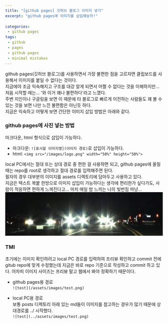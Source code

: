 ```yaml
---
title: "[github pages] 깃허브 블로그 이미지 넣기"
excerpt: "github pages에 이미지를 삽입해보자!"

categories:
 - github pages
tags:
 - github
 - pages
 - github pages
 - minimal mistakes
---
```

github pages(깃허브 블로그)를 사용하면서 가장 불편한 점을 고르자면 클립보드를 사용해서 이미지를 붙일 수 없다는 것이다.<br>
지금에야 조금 익숙해지고 구조를 대강 알게 되면서 어쩔 수 없다는 것을 이해하지만... 처음 시작할 때는... '와 이거 꽤나 불편하다'라고 느꼈다.<br>
주변 지인이나 구글링을 보면 이 때문에 타 블로그로 빠르게 이전하는 사람들도 꽤 볼 수 있는 것을 보면 나만 느낀 불편함은 아닌듯 하다.<br>
지금은 익숙하고 어떻게 보면 간단한 이미지 삽입 방법은 아래와 같다.
### github pages에 사진 넣는 방법
마크다운, html 형식으로 삽입이 가능하다.
- 마크다운: `![표시할 이미지명](이미지 경로)`로 삽입이 가능하다.
- html: `<img src="/images/logo.png" width="50%" height="50%">`

local PC에서는 절대 또는 상대 경로 중 편한 걸 사용하면 되고, github pages에 올릴 때는 repo를 root로 생각하고 절대 경로를 입력해주면 된다.<br>
필자의 경우 대부분의 이미지를 assets 디렉토리에 담아두고 사용하고 있다.<br>
지금은 텍스트 복붙 한방으로 이미지 삽입이 가능하다는 생각에 편리한가 싶다가도, 사람이 적응하면 편하게 느껴진다고... 마치 매일 밤 느끼는 나의 빛번짐 마냥...
![빛번짐](/assets/빛번짐.png)

### TMI
초기에는 이미지 확인하려고 local PC 경로를 입력하여 프리뷰 확인하고 commit 전에 gitub repo에 맞게 수정했는데 지금은 바로 repo 기준으로 작성하고 commit 하고 있다. 어차피 이미지 사이즈는 프리뷰 말고 웹에서 봐야 정확하기 때문이다.
- github pages용 경로<br>`![test](/assets/images/test.png)`

- local PC용 경로<br>보통 posts 디렉토리 아래 있는 md들이 이미지를 참고하는 경우가 많기 때문에 상대경로를 ../ 시작했다.<br>`![test](../assets/images/test.png)`


